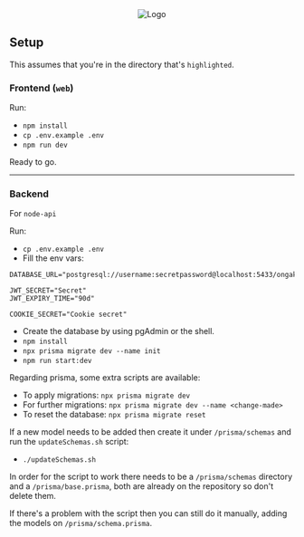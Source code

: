 <div align="center">
  <img src="https://i.imgur.com/lCYaVxX.png" alt="Logo" />
</div>

## Setup

This assumes that you're in the directory that's `highlighted`.

### Frontend (`web`)

Run:

- `npm install`
- `cp .env.example .env`
- `npm run dev`

Ready to go.

---

### 

### Backend

For `node-api`

Run:

- `cp .env.example .env`
- Fill the env vars:

```
DATABASE_URL="postgresql://username:secretpassword@localhost:5433/ongaku"

JWT_SECRET="Secret"
JWT_EXPIRY_TIME="90d"

COOKIE_SECRET="Cookie secret"
```

- Create the database by using pgAdmin or the shell.
- `npm install`
- `npx prisma migrate dev --name init`
- `npm run start:dev`

Regarding prisma, some extra scripts are available:

- To apply migrations: `npx prisma migrate dev`
- For further migrations: `npx prisma migrate dev --name <change-made>`
- To reset the database: `npx prisma migrate reset`

If a new model needs to be added then create it under `/prisma/schemas` and
run the `updateSchemas.sh` script:

- `./updateSchemas.sh`

In order for the script to work there needs to be a `/prisma/schemas` directory
and a `/prisma/base.prisma`, both are already on the repository so don't delete
them.

If there's a problem with the script then you can still do it manually, adding the models
on `/prisma/schema.prisma`.
